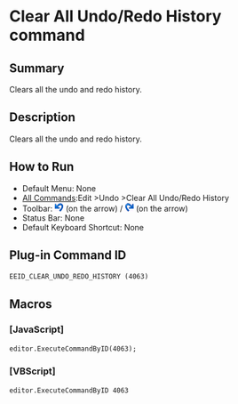 # Clear All Undo/Redo History command

## Summary

Clears all the undo and redo history.

## Description

Clears all the undo and redo history.

## How to Run

- Default Menu: None
- [All Commands](../tools/all_commands):Edit \>Undo \>Clear All Undo/Redo History
- Toolbar: ![](../../images/editundo.gif) (on the arrow) / ![](../../images/editredo.gif) (on the arrow)
- Status Bar: None
- Default Keyboard Shortcut: None

## Plug-in Command ID

```
EEID_CLEAR_UNDO_REDO_HISTORY (4063)
```

## Macros

### \[JavaScript\]

```
editor.ExecuteCommandByID(4063);
```

### \[VBScript\]

```
editor.ExecuteCommandByID 4063
```
